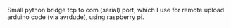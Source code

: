 Small python bridge tcp to com (serial) port, which I use for remote upload arduino code (via avrdude), using raspberry pi.
